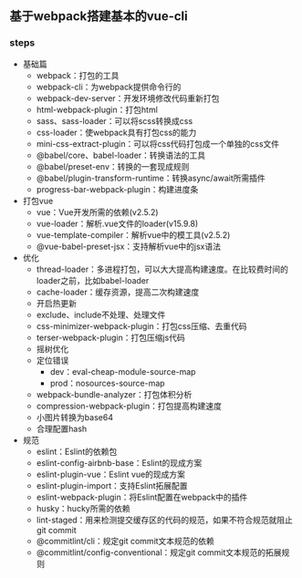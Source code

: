 
## 基于webpack搭建基本的vue-cli

### steps
* 基础篇
  + webpack：打包的工具
  + webpack-cli：为webpack提供命令行的
  + webpack-dev-server：开发环境修改代码重新打包
  + html-webpack-plugin：打包html
  + sass、sass-loader：可以将scss转换成css
  + css-loader：使webpack具有打包css的能力
  + mini-css-extract-plugin：可以将css代码打包成一个单独的css文件
  + @babel/core、babel-loader：转换语法的工具
  + @babel/preset-env：转换的一套现成规则
  + @babel/plugin-transform-runtime：转换async/await所需插件
  + progress-bar-webpack-plugin：构建进度条
* 打包vue
  + vue：Vue开发所需的依赖(v2.5.2)
  + vue-loader：解析.vue文件的loader(v15.9.8)
  + vue-template-compiler：解析vue中的模工具(v2.5.2)
  + @vue-babel-preset-jsx：支持解析vue中的jsx语法
* 优化
  + thread-loader：多进程打包，可以大大提高构建速度。在比较费时间的loader之前，比如babel-loader
  + cache-loader：缓存资源，提高二次构建速度
  + 开启热更新
  + exclude、include不处理、处理文件
  + css-minimizer-webpack-plugin：打包css压缩、去重代码
  + terser-webpack-plugin：打包压缩js代码
  + 摇树优化
  + 定位错误
    - dev：eval-cheap-module-source-map
    - prod：nosources-source-map
  + webpack-bundle-analyzer：打包体积分析
  + compression-webpack-plugin：打包提高构建速度
  + 小图片转换为base64
  + 合理配置hash
* 规范
  + eslint：Eslint的依赖包
  + eslint-config-airbnb-base：Eslint的现成方案
  + eslint-plugin-vue：Eslint vue的现成方案
  + eslint-plugin-import：支持Eslint拓展配置
  + eslint-webpack-plugin：将Eslint配置在webpack中的插件
  + husky：hucky所需的依赖
  + lint-staged：用来检测提交缓存区的代码的规范，如果不符合规范就阻止git commit
  + @commitlint/cli：规定git commit文本规范的依赖
  + @commitlint/config-conventional：规定git commit文本规范的拓展规则